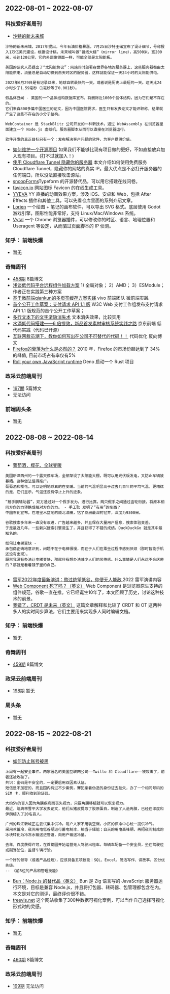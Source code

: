 ## 2022-08-01 ~ 2022-08-07

### 科技爱好者周刊
* [沙特的新未来城](https://github.com/ruanyf/weekly/blob/master/docs/issue-217.md)
```
沙特的新未来城，2017年提出，今年石油价格暴涨，7月25日沙特王储宣布了设计细节，号称投入1万亿美元建设，根据设计稿，未来城叫做“镜线大楼”（mirror line），高500米，宽200米，长达120公里，它的外部像镜面一样，可能全部是太阳能板。

美国的研究人员提出了“太阳能协议”：网站同时部署在世界各地的服务器上，这些服务器都由太阳能供电，流量总是自动切换到白天时区的服务器，这样就能保证一天24小时的太阳能供电。

2022年6月29日是有记录以来，地球自转最快的一天，或者说是历史上最短的一天。这天比24小时少了1.59毫秒（1毫秒等于0.001秒）。

假晶体丑闻 - 英国的一个晶体结构数据库宣布，将删除近1000个晶体结构，因为它们是不存在的。
它们来自800多篇中国医生的论文，因为中国医院要求，医生只有发表论文才能评职称，结果就产生了这些不存在的小分子结构。

WebContainer 是 StackBlitz 公司开发的一种新技术，通过 WebAssembly 在浏览器里面建立一个 Node.js 虚拟机，服务器脚本从而可以直接在浏览器运行。

软件开发的真正目标只有一个：发布解决客户问题的软件，为客户提供价值。
```
* [如何维护一个开源项目](https://xuanwo.io/reports/2022-30/) 如果我们不能够比现有项目做的更好，不如直接放弃加入现有项目。(打不过就加入！)
* [使用 Cloudflare Tunnel 隐藏你的服务器](https://www.sakowi.cz/blog/cloudflared-docker-compose-tutorial) 本文介绍如何使用免费服务 Cloudflare Tunnel，隐藏你的网站的真实 IP。最大优点是不必打开服务器的任何端口，所以没法直接攻击源站。
* [snoopForms](https://snoopforms.com/)Typeform 的开源替代品，可以用它搭建在线问卷。
* [favicon.io](https://favicon.io/) 网站图标 Favicon 的在线生成工具。
* [YYEVA](https://github.com/yylive/yyeva) YY 直播的动画效果方案，涉及 iOS、安卓和 Web，包括 After Effects 插件和其他工具，可以先看仓库里面的系列介绍文章。
* [Lorien](https://github.com/mbrlabs/Lorien) 一个绘图 + 笔记的画布软件，可以导出 SVG 格式。底层使用 Godot 游戏引擎，图形性能非常好，支持 Linux/Mac/Windows 系统。
* [Vytal](https://vytal.io/) 一个 Chrome 浏览器插件，可以修改你的时区、语言、地理位置和 Useragent 等设定，从而骗过页面脚本的 IP 侦测。



### 知乎： 前端快爆
* 暂无

### 奇舞周刊
* [458期](https://weekly.75.team/issue458.html) 8篇博文
* [浅谈低代码平台远程组件加载方案](https://mp.weixin.qq.com/s/cBWFpDdGutow59RpeSALAA) 1) 全局对象； 2）AMD； 3）ESModule；作者正在实践第三种方案
* [基于微前端qiankun的多页签缓存方案实践](https://mp.weixin.qq.com/s/qW0oEQYzT7DN4MfTBDlwXw) vivo 前端团队 微前端实践
* [首个公开工作草案：支付请求 API 1.1 版](https://mp.weixin.qq.com/s/XVy_gFv24lE11WgcZ6bDBg) W3C Web 支付工作组发布支付请求 API 1.1 版规范的首个公开工作草案；
* [多行文本下的文字渐隐消失术](https://mp.weixin.qq.com/s/qADnUx3G2tKyMT7iv6qFwg) 文本消失效果，比较实用
* [水滴低代码搭建——6 倍提效，新品首发素材审核系统实践之路](https://mp.weixin.qq.com/s/W1wQKpMJ8vlMId6-iWR9HQ) 京东前端 低代码实践（代码已开源）
* [互联网裁员潮下，教你如何写出在公司不可替代的代码！！](https://juejin.cn/post/7126888773647876110) 代码优化 反向博文
* [Firefox的衰落为什么是必然的？](https://mp.weixin.qq.com/s/5UnFCnNnPq4YFYazhm6wFw) 2010 年，Firefox 的市场份额达到了 34% 的峰值, 目前市场占有率仅有5%
* [Roll your own JavaScript runtime](https://deno.com/blog/roll-your-own-javascript-runtime) Deno 启动一个 Rust 项目

### 政采云前端周刊
* [197期](https://weekly.zoo.team/detail/197) 5篇博文
* 无法访问


### 前端周头条
* 暂无

## 2022-08-08 ~ 2022-08-14
### 科技爱好者周刊
* [葡萄酒，樱花，全球变暖](https://github.com/ruanyf/weekly/blob/master/docs/issue-218.md)
```
美国新泽西州的一个露天停车场，全部架设了太阳能大棚，既可以用光伏板发电，又防止车辆被暴晒。这种做法值得推广。
葡萄酒和樱花，可以证明地球真的在变暖。当前的气温明显高于过去几百年的平均气温。更糟糕的是，它们显示，气温还没有停止上升的迹象。

“掰手腕辅助器”，双方通过对一个假手发力，进行比赛。两只假手之间通过齿轮衔接，将原本相同方向的力转换成相对方向的力。 - 手工耿 发明了“有用”的东西？
中国石化宣布，在塔里木盆地的顺北油田，钻了亚洲最深的钻井，深度为9300米。

谷歌搜索多年来一直没有改进，广告越来越多，并且保存大量用户信息，搜索体验变差。
于是最近几年，一些新兴搜索引擎诞生了，并且获得了不错的成绩。DuckDuckGo 就是其中最知名的。

如何让电梯变快 - 
承包商正确地意识到，问题不在于电梯很慢，而在于人们在乘坐过程中感到厌烦（那时智能手机还没有出现）。
既然我没有办法让电梯变快，那就只有想办法减少人们的厌倦感。什么事情是人们永远不会厌倦的？那就是看着镜子里的自己。


```
* [雷军2022年度最新演讲：熬过绝望低谷，你便无人能敌 ](https://www.sohu.com/a/576060273_358836) 2022 雷军演讲内容
* [Web Component 死了吗？（英文）](https://levelup.gitconnected.com/are-web-components-dead-12e404e0f4b0) Web Component 是浏览器原生支持的组件规范，谷歌一直在推。它已经诞生10年了，本文回顾了历史，讨论这种技术的前景。
* [我错了，CRDT 是未来（英文）](https://josephg.com/blog/crdts-are-the-future/) 这篇文章解释和比较了 CRDT 和 OT 这两种多人的实时同步算法，它们主要用来实现多人同时编辑文档。


### 知乎： 前端快爆
* 暂无

### 奇舞周刊
* [459期](https://weekly.75.team/issue459.html) 8篇博文

### 政采云前端周刊
* [198期](https://weekly.zoo.team/detail/198) 暂无

### 周头条
* 暂无


## 2022-08-15 ~ 2022-08-21
### 科技爱好者周刊
* [如何防止账号被黑](https://github.com/ruanyf/weekly/blob/master/docs/issue-219.md)
```
上周有一起安全事件。两家著名的美国互联网公司——Twillo 和 Cloudflare——被攻击了，前者还被攻破了。
共识：密码是不安全的，一定要启用双因素认证。
短信是不加密的，而且国内有过不少案例，罪犯拿着伪造的身份证去挂失，办了一个相同号码的 SIM 卡，顺利收到验证码。

大约5%的盲人因为角膜疾病而丧失视力，只要角膜移植就可以恢复视力。
最近，瑞典林雪平大学发表论文，他们从猪皮提取了胶原蛋白，制造了人造角膜，已经在印度和伊朗植入了20名盲人。

广州的珠江新城正在尝试集中供冷。每户人家不用装空调，小区的供冷中心统一提供冷气。
采用冰蓄冷，夜间用电低谷期进行蓄电制冰，相当于储能；白天的用电高峰期，再把夜间制成的冰块转化为冷冻水输送进管道，向用户输送冷量。

去年，百度获得许可，在首钢园开始运营无人驾驶出租车。每辆车配备一个安全员，坐在驾驶位或副驾驶位，监督车辆行驶。

一个好的领导（或者产品经理），应该具备五项技能：SQL、Excel、简洁写作、讲故事、区分优先级。
-- 《前5位的产品和管理技能》
```
* [Bun：Node.js 的替代品（英文）](https://semaphoreci.com/blog/javascript-bun#what-is-bun) Bun 是 Zig 语言写的 JavaScript 服务器运行环境，目标是兼容 Node.js，并且将打包器、转码器、包管理都包含在内。本文是对它的测评，最终评价很不错。
* [treevis.net](https://treevis.net/) 这个网站收集了300种数据可视化案例，可以当作自己选择可视化形式时的灵感。

### 知乎： 前端快爆
* 暂无

### 奇舞周刊
* [460期](https://weekly.75.team/issue460.html) 8篇博文

### 政采云前端周刊
* [199期](https://weekly.zoo.team/detail/199) 无法访问